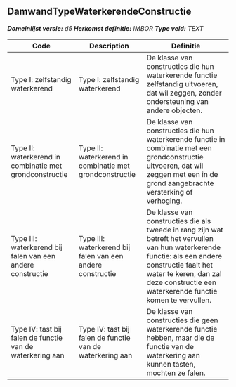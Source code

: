 ﻿## DamwandTypeWaterkerendeConstructie

*__Domeinlijst versie:__ d5*
*__Herkomst definitie:__ IMBOR*
*__Type veld:__ TEXT*

|__Code__ |__Description__ |__Definitie__	|
|	---	|	---	|   ---	| 
| Type I: zelfstandig waterkerend | Type I: zelfstandig waterkerend | De klasse van constructies die hun waterkerende functie zelfstandig uitvoeren, dat wil zeggen, zonder ondersteuning van andere objecten. |
| Type II: waterkerend in combinatie met grondconstructie | Type II: waterkerend in combinatie met grondconstructie | De klasse van constructies die hun waterkerende functie in combinatie met een grondconstructie uitvoeren, dat wil zeggen met een in de grond aangebrachte versterking of verhoging. |
| Type III: waterkerend bij falen van een andere constructie | Type III: waterkerend bij falen van een andere constructie | De klasse van constructies die als tweede in rang zijn wat betreft het vervullen van hun waterkerende functie: als een andere constructie faalt het water te keren, dan zal deze constructie een waterkerende functie komen te vervullen. |
| Type IV: tast bij falen de functie van de waterkering aan | Type IV: tast bij falen de functie van de waterkering aan | De klasse van constructies die geen waterkerende functie hebben, maar die de functie van de waterkering aan kunnen tasten, mochten ze falen. |
